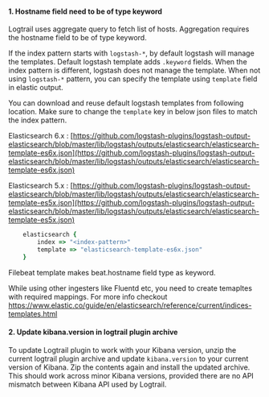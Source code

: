 #### 1. Hostname field need to be of type keyword

Logtrail uses aggregate query to fetch list of hosts. Aggregation requires the hostname field to be of type keyword.

If the index pattern starts with `logstash-*`, by default logstash will manage the templates. Default logstash template adds `.keyword` fields. When the index pattern is different, logstash does not manage the template. When not using `logstash-*` pattern, you can specify the template using `template` field in elastic output. 

You can download and reuse default logstash templates from following location. Make sure to change the `template` key in below json files to match the index pattern.

Elasticsearch 6.x : [https://github.com/logstash-plugins/logstash-output-elasticsearch/blob/master/lib/logstash/outputs/elasticsearch/elasticsearch-template-es6x.json](https://github.com/logstash-plugins/logstash-output-elasticsearch/blob/master/lib/logstash/outputs/elasticsearch/elasticsearch-template-es6x.json)

Elasticsearch 5.x : [https://github.com/logstash-plugins/logstash-output-elasticsearch/blob/master/lib/logstash/outputs/elasticsearch/elasticsearch-template-es5x.json](https://github.com/logstash-plugins/logstash-output-elasticsearch/blob/master/lib/logstash/outputs/elasticsearch/elasticsearch-template-es5x.json)

```ruby
	elasticsearch {
		index => "<index-pattern>"
		template => "elasticsearch-template-es6x.json"
	}
```

Filebeat template makes beat.hostname field type as keyword.

While using other ingesters like Fluentd etc, you need to create temapltes with required mappings. For more info checkout https://www.elastic.co/guide/en/elasticsearch/reference/current/indices-templates.html

#### 2. Update kibana.version in logtrail plugin archive

To update Logtrail plugin to work with your Kibana version, unzip the current logtrail plugin archive and update `kibana.version` to your current version of Kibana. Zip the contents again and install the updated archive. This should work across minor Kibana versions, provided there are no API mismatch between Kibana API used by Logtrail.